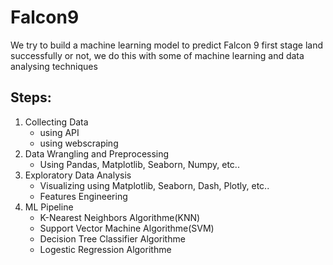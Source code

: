 # Falcon9
We try to build a machine learning model to predict Falcon 9 first stage land successfully or not, we do this with some of machine learning and data analysing techniques 

## Steps:
1. Collecting Data
    - using API
    - using webscraping
2. Data Wrangling and Preprocessing
    - Using Pandas, Matplotlib, Seaborn, Numpy, etc..
3. Exploratory Data Analysis
    - Visualizing using Matplotlib, Seaborn, Dash, Plotly, etc..
    - Features Engineering
4. ML Pipeline
    - K-Nearest Neighbors Algorithme(KNN)
    - Support Vector Machine Algorithme(SVM)
    - Decision Tree Classifier Algorithme
    - Logestic Regression Algorithme
    
